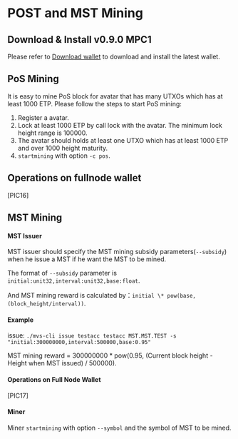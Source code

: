 # POST and MST Mining

## Download & Install v0.9.0 MPC1

Please refer to [Download wallet](https://mvs.org/wallet.html) to download and install the latest wallet.

## PoS Mining

It is easy to mine PoS block for avatar that has many UTXOs which has at least 1000 ETP.
Please follow the steps to start PoS mining:

1. Register a avatar.
2. Lock at least 1000 ETP by call lock with the avatar. The minimum lock height range is 100000.
3. The avatar should holds at least one UTXO which has at least 1000 ETP and over 1000 height maturity.
4. `startmining` with option `-c pos`.

## Operations on fullnode wallet

[PIC16]

## MST Mining

#### MST Issuer

MST issuer should specify the MST mining subsidy parameters(`--subsidy`) when he issue a MST if he want the MST to be mined.

The format of `--subsidy` parameter is `initial:unit32,interval:unit32,base:float`.

And MST mining reward is calculated by：`initial \* pow(base, (block_height/interval))`.

#### Example

issue:
`./mvs-cli issue testacc testacc MST.MST.TEST -s "initial:300000000,interval:500000,base:0.95"`

MST mining reward = 300000000 \* pow(0.95, (Current block height - Height when MST issued) / 500000).

#### Operations on Full Node Wallet

[PIC17]

#### Miner

Miner `startmining` with option `--symbol` and the symbol of MST to be mined.
